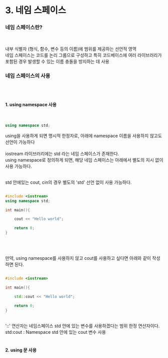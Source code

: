 # 3. 네임 스페이스


### 네임 스페이스란?
<br/>

내부 식별자 (형식, 함수, 변수 등의 이름)에 범위를 제공하는 선언적 영역<br/>
네임 스페이스는 코드를 논리 그룹으로 구성하고 특히 코드베이스에 여러 라이브러리가 포함된 경우 발생할 수 있는 이름 충돌을 방지하는 데 사용<br/>

### 네임 스페이스의 사용
<br/><br/>

#### 1. using namespace 사용
<br/>

```C++
using namespace std;
```

using을 사용하게 되면 명시적 한정자로, 아래에 namespace 이름을 사용하지 않고도 선언이 가능하다 <br/>
<br/>
iostream 라이브러리에는 std 라는 네임 스페이스가 존재한다.<br/>
using namespace로 정의하게 되면, 해당 네임 스페이스는 아래에서 별도의 지시 없이 사용 가능하다. <br/>
<br/>

std 안에있는 cout, cin의 경우 별도의 'std' 선언 없이 사용 가능하다.<br/>

```C++

#include <iostream>
using namespace std;

int main(){

    cout << "Hello world";

    return 0;
}

```

<br/><br/>

만약, using namespace를 사용하지 않고 cout를 사용하고 싶다면 아래와 같이 작성하면 된다. <br/>

```C++

#include <iostream>

int main(){

    std::cout << "Hello world";

    return 0;
}

```

<br/>
'::' 연산자는 네임스페이스 std 안에 있는 변수를 사용하겠다는 범위 한정 연산자이다.<br/>
std:cout : Namespace std 안에 있는 cout 변수 사용<br/>
<br/>

#### 2. using 문 사용
